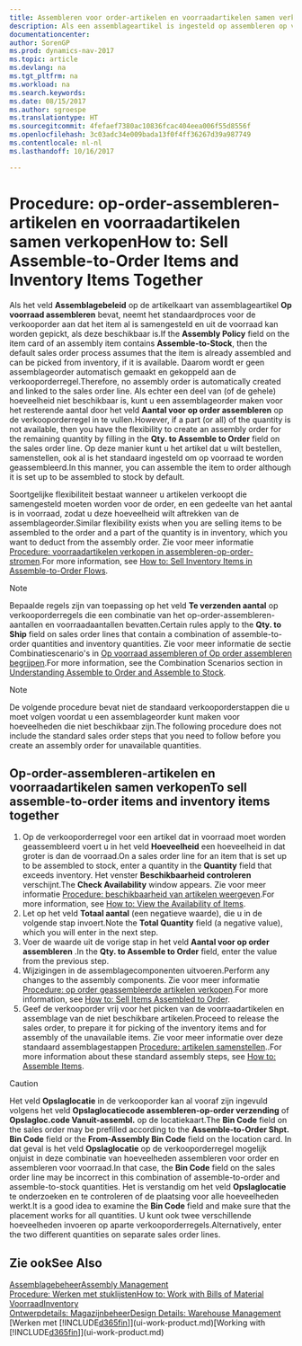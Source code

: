 ```yaml
---
title: Assembleren voor order-artikelen en voorraadartikelen samen verkopen
description: Als een assemblageartikel is ingesteld op assembleren op voorraad, neemt het standaardproces voor de verkooporder aan dat het item al is samengesteld en uit de voorraad kan worden gepickt, als deze beschikbaar is. Maar als een deel (of allemaal) van de hoeveelheid niet beschikbaar is, hebt u de flexibiliteit om ter plekke een assemblageorder voor het resterende aantal te maken.
documentationcenter: 
author: SorenGP
ms.prod: dynamics-nav-2017
ms.topic: article
ms.devlang: na
ms.tgt_pltfrm: na
ms.workload: na
ms.search.keywords: 
ms.date: 08/15/2017
ms.author: sgroespe
ms.translationtype: HT
ms.sourcegitcommit: 4fefaef7380ac10836fcac404eea006f55d8556f
ms.openlocfilehash: 3c03adc34e009bada13f0f4ff36267d39a987749
ms.contentlocale: nl-nl
ms.lasthandoff: 10/16/2017

---
```

# <a name="how-to-sell-assemble-to-order-items-and-inventory-items-together"></a><span data-ttu-id="a5d2d-104">Procedure: op-order-assembleren-artikelen en voorraadartikelen samen verkopen</span><span class="sxs-lookup"><span data-stu-id="a5d2d-104">How to: Sell Assemble-to-Order Items and Inventory Items Together</span></span>
<span data-ttu-id="a5d2d-105">Als het veld **Assemblagebeleid** op de artikelkaart van assemblageartikel **Op voorraad assembleren** bevat, neemt het standaardproces voor de verkooporder aan dat het item al is samengesteld en uit de voorraad kan worden gepickt, als deze beschikbaar is.</span><span class="sxs-lookup"><span data-stu-id="a5d2d-105">If the **Assembly Policy** field on the item card of an assembly item contains **Assemble-to-Stock**, then the default sales order process assumes that the item is already assembled and can be picked from inventory, if it is available.</span></span> <span data-ttu-id="a5d2d-106">Daarom wordt er geen assemblageorder automatisch gemaakt en gekoppeld aan de verkooporderregel.</span><span class="sxs-lookup"><span data-stu-id="a5d2d-106">Therefore, no assembly order is automatically created and linked to the sales order line.</span></span> <span data-ttu-id="a5d2d-107">Als echter een deel van (of de gehele) hoeveelheid niet beschikbaar is, kunt u een assemblageorder maken voor het resterende aantal door het veld **Aantal voor op order assembleren** op de verkooporderregel in te vullen.</span><span class="sxs-lookup"><span data-stu-id="a5d2d-107">However, if a part (or all) of the quantity is not available, then you have the flexibility to create an assembly order for the remaining quantity by filling in the **Qty. to Assemble to Order** field on the sales order line.</span></span> <span data-ttu-id="a5d2d-108">Op deze manier kunt u het artikel dat u wilt bestellen, samenstellen, ook al is het standaard ingesteld om op voorraad te worden geassembleerd.</span><span class="sxs-lookup"><span data-stu-id="a5d2d-108">In this manner, you can assemble the item to order although it is set up to be assembled to stock by default.</span></span>  

<span data-ttu-id="a5d2d-109">Soortgelijke flexibiliteit bestaat wanneer u artikelen verkoopt die samengesteld moeten worden voor de order, en een gedeelte van het aantal is in voorraad, zodat u deze hoeveelheid wilt aftrekken van de assemblageorder.</span><span class="sxs-lookup"><span data-stu-id="a5d2d-109">Similar flexibility exists when you are selling items to be assembled to the order and a part of the quantity is in inventory, which you want to deduct from the assembly order.</span></span> <span data-ttu-id="a5d2d-110">Zie voor meer informatie [Procedure: voorraadartikelen verkopen in assembleren-op-order-stromen](assembly-how-to-sell-inventory-items-in-assemble-to-order-flows.md).</span><span class="sxs-lookup"><span data-stu-id="a5d2d-110">For more information, see [How to: Sell Inventory Items in Assemble-to-Order Flows](assembly-how-to-sell-inventory-items-in-assemble-to-order-flows.md).</span></span>  

> [!NOTE]  
>  <span data-ttu-id="a5d2d-111">Bepaalde regels zijn van toepassing op het veld **Te verzenden aantal** op verkooporderregels die een combinatie van het op-order-assembleren-aantallen en voorraadaantallen bevatten.</span><span class="sxs-lookup"><span data-stu-id="a5d2d-111">Certain rules apply to the **Qty. to Ship** field on sales order lines that contain a combination of assemble-to-order quantities and inventory quantities.</span></span> <span data-ttu-id="a5d2d-112">Zie voor meer informatie de sectie Combinatiescenario's in [Op voorraad assembleren of Op order assembleren begrijpen](assembly-assemble-to-order-or-assemble-to-stock.md).</span><span class="sxs-lookup"><span data-stu-id="a5d2d-112">For more information, see the Combination Scenarios section in [Understanding Assemble to Order and Assemble to Stock](assembly-assemble-to-order-or-assemble-to-stock.md).</span></span>  

> [!NOTE]  
>  <span data-ttu-id="a5d2d-113">De volgende procedure bevat niet de standaard verkooporderstappen die u moet volgen voordat u een assemblageorder kunt maken voor hoeveelheden die niet beschikbaar zijn.</span><span class="sxs-lookup"><span data-stu-id="a5d2d-113">The following procedure does not include the standard sales order steps that you need to follow before you create an assembly order for unavailable quantities.</span></span>

## <a name="to-sell-assemble-to-order-items-and-inventory-items-together"></a><span data-ttu-id="a5d2d-114">Op-order-assembleren-artikelen en voorraadartikelen samen verkopen</span><span class="sxs-lookup"><span data-stu-id="a5d2d-114">To sell assemble-to-order items and inventory items together</span></span>  
1.  <span data-ttu-id="a5d2d-115">Op de verkooporderregel voor een artikel dat in voorraad moet worden geassembleerd voert u in het veld **Hoeveelheid** een hoeveelheid in dat groter is dan de voorraad.</span><span class="sxs-lookup"><span data-stu-id="a5d2d-115">On a sales order line for an item that is set up to be assembled to stock, enter a quantity in the **Quantity** field that exceeds inventory.</span></span> <span data-ttu-id="a5d2d-116">Het venster **Beschikbaarheid controleren** verschijnt.</span><span class="sxs-lookup"><span data-stu-id="a5d2d-116">The **Check Availability** window appears.</span></span> <span data-ttu-id="a5d2d-117">Zie voor meer informatie [Procedure: beschikbaarheid van artikelen weergeven](inventory-how-availability-overview.md).</span><span class="sxs-lookup"><span data-stu-id="a5d2d-117">For more information, see [How to: View the Availability of Items](inventory-how-availability-overview.md).</span></span> 
2.  <span data-ttu-id="a5d2d-118">Let op het veld **Totaal aantal** (een negatieve waarde), die u in de volgende stap invoert.</span><span class="sxs-lookup"><span data-stu-id="a5d2d-118">Note the **Total Quantity** field (a negative value), which you will enter in the next step.</span></span>  
3.  <span data-ttu-id="a5d2d-119">Voer de waarde uit de vorige stap in het veld **Aantal voor op order assembleren** .</span><span class="sxs-lookup"><span data-stu-id="a5d2d-119">In the **Qty. to Assemble to Order** field, enter the value from the previous step.</span></span>  
4.  <span data-ttu-id="a5d2d-120">Wijzigingen in de assemblagecomponenten uitvoeren.</span><span class="sxs-lookup"><span data-stu-id="a5d2d-120">Perform any changes to the assembly components.</span></span> <span data-ttu-id="a5d2d-121">Zie voor meer informatie [Procedure: op order geassembleerde artikelen verkopen](assembly-how-to-sell-items-assembled-to-order.md).</span><span class="sxs-lookup"><span data-stu-id="a5d2d-121">For more information, see [How to: Sell Items Assembled to Order](assembly-how-to-sell-items-assembled-to-order.md).</span></span>  
5.  <span data-ttu-id="a5d2d-122">Geef de verkooporder vrij voor het picken van de voorraadartikelen en assemblage van de niet beschikbare artikelen.</span><span class="sxs-lookup"><span data-stu-id="a5d2d-122">Proceed to release the sales order, to prepare it for picking of the inventory items and for assembly of the unavailable items.</span></span> <span data-ttu-id="a5d2d-123">Zie voor meer informatie over deze standaard assemblagestappen [Procedure: artikelen samenstellen](assembly-how-to-assemble-items.md)..</span><span class="sxs-lookup"><span data-stu-id="a5d2d-123">For more information about these standard assembly steps, see [How to: Assemble Items](assembly-how-to-assemble-items.md).</span></span>  

> [!CAUTION]  
>  <span data-ttu-id="a5d2d-124">Het veld **Opslaglocatie** in de verkooporder kan al vooraf zijn ingevuld volgens het veld **Opslaglocatiecode assembleren-op-order verzending** of **Opslagloc.code Vanuit-assembl.** op de locatiekaart.</span><span class="sxs-lookup"><span data-stu-id="a5d2d-124">The **Bin Code** field on the sales order may be prefilled according to the **Assemble-to-Order Shpt. Bin Code** field or the **From-Assembly Bin Code** field on the location card.</span></span> <span data-ttu-id="a5d2d-125">In dat geval is het veld **Opslaglocatie** op de verkooporderregel mogelijk onjuist in deze combinatie van hoeveelheden assembleren voor order en assembleren voor voorraad.</span><span class="sxs-lookup"><span data-stu-id="a5d2d-125">In that case, the **Bin Code** field on the sales order line may be incorrect in this combination of assemble-to-order and assemble-to-stock quantities.</span></span> <span data-ttu-id="a5d2d-126">Het is verstandig om het veld **Opslaglocatie** te onderzoeken en te controleren of de plaatsing voor alle hoeveelheden werkt.</span><span class="sxs-lookup"><span data-stu-id="a5d2d-126">It is a good idea to examine the **Bin Code** field and make sure that the placement works for all quantities.</span></span> <span data-ttu-id="a5d2d-127">U kunt ook twee verschillende hoeveelheden invoeren op aparte verkooporderregels.</span><span class="sxs-lookup"><span data-stu-id="a5d2d-127">Alternatively, enter the two different quantities on separate sales order lines.</span></span>  

## <a name="see-also"></a><span data-ttu-id="a5d2d-128">Zie ook</span><span class="sxs-lookup"><span data-stu-id="a5d2d-128">See Also</span></span>  
[<span data-ttu-id="a5d2d-129">Assemblagebeheer</span><span class="sxs-lookup"><span data-stu-id="a5d2d-129">Assembly Management</span></span>](assembly-assemble-items.md)  
[<span data-ttu-id="a5d2d-130">Procedure: Werken met stuklijsten</span><span class="sxs-lookup"><span data-stu-id="a5d2d-130">How to: Work with Bills of Material</span></span>](inventory-how-work-BOMs.md)  
[<span data-ttu-id="a5d2d-131">Voorraad</span><span class="sxs-lookup"><span data-stu-id="a5d2d-131">Inventory</span></span>](inventory-manage-inventory.md)  
[<span data-ttu-id="a5d2d-132">Ontwerpdetails: Magazijnbeheer</span><span class="sxs-lookup"><span data-stu-id="a5d2d-132">Design Details: Warehouse Management</span></span>](design-details-warehouse-management.md)  
<span data-ttu-id="a5d2d-133">[Werken met [!INCLUDE[d365fin](includes/d365fin_md.md)]](ui-work-product.md)</span><span class="sxs-lookup"><span data-stu-id="a5d2d-133">[Working with [!INCLUDE[d365fin](includes/d365fin_md.md)]](ui-work-product.md)</span></span>


